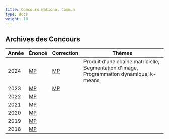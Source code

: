 ```yaml
---
title: Concours National Commun
type: docs
weight: 10
---
```


## Archives des Concours

| Année | Énoncé | Correction | Thèmes |
|-------|---------|------------|---------|
| 2024 | [MP](/concours/cnc/énoncé/2024_MP.pdf) | [MP](/concours/cnc/corrige/2024_mp/) | Produit d'une chaîne matricielle, Segmentation d'image, Programmation dynamique, k-means |
| 2023 | [MP](/concours/cnc/énoncé/2023_MP.pdf) | [MP](/concours/cnc/corrige/2023_mp/) | |
| 2022 | [MP](/concours/cnc/énoncé/2022_MP.pdf) | | |
| 2021 | [MP](/concours/cnc/énoncé/2021_MP.pdf) | | |
| 2020 | [MP](/concours/cnc/énoncé/2020_MP.pdf) | | |
| 2019 | [MP](/concours/cnc/énoncé/2019_MP.pdf) | | |
| 2018 | [MP](/concours/cnc/énoncé/2018_MP.pdf) | | |